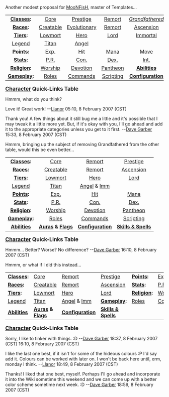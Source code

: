 Another modest proposal for [MooNFisH](User:MooNFisH.md "wikilink"),
master of Templates...

|                                                   |                                                        |                                                              |                                                         |                                                                   |
|:-------------------------------------------------:|:------------------------------------------------------:|:------------------------------------------------------------:|:-------------------------------------------------------:|:-----------------------------------------------------------------:|
|  **[Classes](:Category:Classes.md "wikilink"):**  |     [Core](:Category:_Core_Classes.md "wikilink")      |    [Prestige](:Category:_Prestige_Classes.md "wikilink")     |    [Remort](:Category:_Remort_Classes.md "wikilink")    | *[Grandfathered](:Category:_Grandfathered_Classes.md "wikilink")* |
|    **[Races](:Category:Races.md "wikilink"):**    | [Creatable](:Category:_Creatable_Races_.md "wikilink") | [Evolutionary](:Category:_Evolutionary_Races_.md "wikilink") |    [Remort](:Category:_Remort_Races_.md "wikilink")     |      [Ascension](:Category:_Ascension_Races_.md "wikilink")       |
|    **[Tiers](:Category:Tiers.md "wikilink"):**    |      [Lowmort](:Category:_Lowmort_.md "wikilink")      |            [Hero](:Category:_Hero_.md "wikilink")            |               [Lord](Lord_.md "wikilink")               |          [Immortal](:Category:_Immortals.md "wikilink")           |
|          [Legend](Legend_.md "wikilink")          |             [Titan](Titan_.md "wikilink")              |          [Angel](:Category:_Angels_.md "wikilink")           |                                                         |                                                                   |
|   **[Points](:Category:Points.md "wikilink"):**   |        [Exp.](Experience_Points_.md "wikilink")        |               [Hit](Hit_Points_.md "wikilink")               |           [Mana](Mana_Points_.md "wikilink")            |                [Move](Move_Points_.md "wikilink")                 |
| **[Stats](:Category:Statistics.md "wikilink"):**  |         [P.R.](Prime_Requisite_.md "wikilink")         |             [Con.](Constitution_.md "wikilink")              |            [Dex.](Dexterity_.md "wikilink")             |                [Int.](Intelligence_.md "wikilink")                |
| **[Religion](:Category:Religion.md "wikilink"):** |           [Worship](Worship_.md "wikilink")            |             [Devotion](Devotion_.md "wikilink")              | [Pantheon](:Category:_Gods_And_Goddesses.md "wikilink") |        **[Abilities](:Category:Abilities.md "wikilink")**         |
| **[Gameplay](:Category:Gameplay.md "wikilink"):** |        [Roles](:Category:_Roles_.md "wikilink")        |        [Commands](:Category:_Commands_.md "wikilink")        |     [Scripting](:Category:_Scripting.md "wikilink")     |    **[Configuration](:Category:Configuration.md "wikilink")**     |

<big>**[Character](:Category:Characters.md "wikilink") Quick-Links
Table**</big>

Hmmm, what do you think?

  
Love it! Great work! --[Llanor](User:MooNFisH.md "wikilink") 05:10, 8
February 2007 (CST)

<!-- -->

  
  
Thank you! A few things about it still bug me a little and it's possible
that I may tweak it a little more yet. But, if it's okay with you, I'll
go ahead and add it to the appropriate categories unless you get to it
first. --[Dave Garber](User:DaveGarber1975.md "wikilink") 15:33, 8
February 2007 (CST)

Hmmm, bringing up the subject of removing Grandfathered from the other
table, would this be even better...

|                                                    |                                                                                                         |                                                                                       |                                                                  |
|:--------------------------------------------------:|:-------------------------------------------------------------------------------------------------------:|:-------------------------------------------------------------------------------------:|:----------------------------------------------------------------:|
|  **[Classes](:Category:Classes.md "wikilink"):**   |                              [Core](:Category:_Core_Classes.md "wikilink")                              |                   [Remort](:Category:_Remort_Classes.md "wikilink")                   |      [Prestige](:Category:_Prestige_Classes.md "wikilink")       |
|    **[Races](:Category:Races.md "wikilink"):**     |                         [Creatable](:Category:_Creatable_Races_.md "wikilink")                          |                   [Remort](:Category:_Remort_Races_.md "wikilink")                    |      [Ascension](:Category:_Ascension_Races_.md "wikilink")      |
|    **[Tiers](:Category:Tiers.md "wikilink"):**     |                              [Lowmort](:Category:_Lowmort_.md "wikilink")                               |                        [Hero](:Category:_Hero_.md "wikilink")                         |                   [Lord](Lord_.md "wikilink")                    |
|          [Legend](Legend_.md "wikilink")           |                                      [Titan](Titan_.md "wikilink")                                      | [Angel](:Category:_Angels_.md "wikilink") & [Imm](:Category:_Immortals.md "wikilink") |                                                                  |
|   **[Points](:Category:Points.md "wikilink"):**    |                                [Exp.](Experience_Points_.md "wikilink")                                 |                           [Hit](Hit_Points_.md "wikilink")                            |                [Mana](Mana_Points_.md "wikilink")                |
|  **[Stats](:Category:Statistics.md "wikilink"):**  |                                 [P.R.](Prime_Requisite_.md "wikilink")                                  |                          [Con.](Constitution_.md "wikilink")                          |                 [Dex.](Dexterity_.md "wikilink")                 |
| **[Religion](:Category:Religion.md "wikilink"):**  |                                    [Worship](Worship_.md "wikilink")                                    |                          [Devotion](Devotion_.md "wikilink")                          |     [Pantheon](:Category:_Gods_And_Goddesses.md "wikilink")      |
| **[Gameplay](:Category:Gameplay.md "wikilink"):**  |                                [Roles](:Category:_Roles_.md "wikilink")                                 |                    [Commands](:Category:_Commands_.md "wikilink")                     |         [Scripting](:Category:_Scripting.md "wikilink")          |
| **[Abilities](:Category:Abilities.md "wikilink")** | **[Auras](:Category:Character_Auras.md "wikilink") & [Flags](:Category:Character_Flags.md "wikilink")** |              **[Configuration](:Category:Configuration.md "wikilink")**               | **[Skills & Spells](:Category:Skills_And_Spells.md "wikilink")** |

<big>**[Character](:Category:Characters.md "wikilink") Quick-Links
Table**</big>

Hmmm... Better? Worse? No difference? --[Dave
Garber](User:DaveGarber1975.md "wikilink") 16:10, 8 February 2007 (CST)

Hmmm, or what if I did this instead...

|                                                      |                                                                                                            |                                                                                       |                                                                   |                                                     |                                                |                                                  |                                                          |                                     |                                         |                                      |
|------------------------------------------------------|------------------------------------------------------------------------------------------------------------|---------------------------------------------------------------------------------------|-------------------------------------------------------------------|-----------------------------------------------------|------------------------------------------------|--------------------------------------------------|----------------------------------------------------------|-------------------------------------|-----------------------------------------|--------------------------------------|
| **[Classes](:Category:_Classes_.md "wikilink"):**    | [Core](:Category:_Core_Classes_.md "wikilink")                                                             | [Remort](:Category:_Remort_Classes_.md "wikilink")                                    | [Prestige](:Category:_Prestige_Classes_.md "wikilink")            | **[Points](:Category:_Points_.md "wikilink"):**     | [Exp.](Experience_Points_.md "wikilink")       | [Hit](Hit_Points_.md "wikilink")                 | [Mana](Mana_Points_.md "wikilink")                       | [Move](Move_Points_.md "wikilink")  | [Prac.](Practice_Points_.md "wikilink") | [Quest](Quest_Points_.md "wikilink") |
| **[Races](:Category:_Races_.md "wikilink"):**        | [Creatable](:Category:_Creatable_Races_.md "wikilink")                                                     | [Remort](:Category:_Remort_Races_.md "wikilink")                                      | [Ascension](:Category:_Ascension_Races_.md "wikilink")            | **[Stats](:Category:_Statistics_.md "wikilink"):**  | [P.R.](Prime_Requisite_.md "wikilink")         | [Con.](Constitution_.md "wikilink")              | [Dex.](Dexterity_.md "wikilink")                         | [Int.](Intelligence_.md "wikilink") | [Str.](Strength_.md "wikilink")         | [Wis.](Wisdom_.md "wikilink")        |
| **[Tiers](:Category:_Tiers_.md "wikilink"):**        | [Lowmort](:Category:_Lowmort_.md "wikilink")                                                               | [Hero](:Category:_Hero_.md "wikilink")                                                | [Lord](Lord_.md "wikilink")                                       | **[Religion](:Category:_Religion_.md "wikilink"):** | [Worship](Worship_.md "wikilink")              | [Devotion](Devotion_.md "wikilink")              | [Pantheon](:Category:_Gods_And_Goddesses_.md "wikilink") |                                     |                                         |                                      |
| [Legend](Legend_.md "wikilink")                      | [Titan](Titan_.md "wikilink")                                                                              | [Angel](:Category:_Angels_.md "wikilink") & [Imm](:Category:_Immortals.md "wikilink") | **[Gameplay](:Category:_Gameplay_.md "wikilink"):**               | [Roles](:Category:_Roles_.md "wikilink")            | [Commands](:Category:_Commands_.md "wikilink") | [Scripting](:Category:_Scripting_.md "wikilink") |                                                          |                                     |                                         |                                      |
| **[Abilities](:Category:_Abilities_.md "wikilink")** | **[Auras](:Category:_Character_Auras_.md "wikilink") & [Flags](:Category:_Character_Flags.md "wikilink")** | **[Configuration](:Category:_Configuration_.md "wikilink")**                          | **[Skills & Spells](:Category:_Skills_And_Spells.md "wikilink")** |                                                     |                                                |                                                  |                                                          |                                     |                                         |                                      |

<big>**[Character](:Category:Characters.md "wikilink") Quick-Links
Table**</big>

Sorry, I like to tinker with things. :D --[Dave
Garber](User:DaveGarber1975.md "wikilink") 18:37, 8 February 2007 (CST)
16:10, 8 February 2007 (CST)

  
I like the last one best, if it isn't for some of the hideous colours :P
I'd say add it. Colours can be worked with later on. I won't be back
here until, erm, monday I think. --[Llanor](User:MooNFisH.md "wikilink")
18:49, 8 February 2007 (CST)

<!-- -->

  
  
Thanks! I liked that one best, myself. Perhaps I'll go ahead and
incorporate it into the Wiki sometime this weekend and we can come up
with a better color scheme sometime next week. :D --[Dave
Garber](User:DaveGarber1975.md "wikilink") 18:59, 8 February 2007 (CST)
